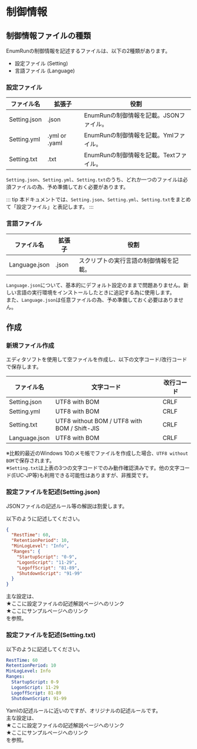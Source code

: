 # 制御情報

## 制御情報ファイルの種類

EnumRunの制御情報を記述するファイルは、以下の2種類があります。  
- 設定ファイル (Setting)
- 言語ファイル (Language)

### 設定ファイル

| ファイル名 | 拡張子 | 役割 |
| ---------- | ------ | ---- |
| Setting.json | .json | EnumRunの制御情報を記載。JSONファイル。 |
| Setting.yml | .yml or .yaml | EnumRunの制御情報を記載。Ymlファイル。 |
| Setting.txt | .txt | EnumRunの制御情報を記載。Textファイル。 |

``Setting.json``、``Setting.yml``、``Setting.txt``のうち、どれか一つのファイルは必須ファイルの為、予め準備しておく必要があります。

::: tip
本ドキュメントでは、``Setting.json``、``Setting.yml``、``Setting.txt``をまとめて「設定ファイル」と表記します。
:::

### 言語ファイル

| ファイル名 | 拡張子 | 役割 |
| ---------- | ------ | ---- |
| Language.json | .json | スクリプトの実行言語の制御情報を記載。 |
 
``Language.json``について、基本的にデフォルト設定のままで問題ありません。新しい言語の実行環境をインストールしたときに追記する為に使用します。  
また、``Language.json``は任意ファイルの為、予め準備しておく必要はありません。

## 作成

### 新規ファイル作成

エディタソフトを使用して空ファイルを作成し、以下の文字コード/改行コードで保存します。

| ファイル名    | 文字コード | 改行コード |
| ------------- | ---------- | ---------- |
| Setting.json  | UTF8 with BOM | CRLF |
| Setting.yml   | UTF8 with BOM | CRLF |
| Setting.txt   | UTF8 without BOM / UTF8 with BOM / Shift-JIS | CRLF |
| Language.json | UTF8 with BOM | CRLF |

※比較的最近のWindows 10のメモ帳でファイルを作成した場合、``UTF8 without BOM``で保存されます。  
※``Setting.txt``は上表の3つの文字コードでのみ動作確認済みです。他の文字コード(EUC-JP等)も利用できる可能性はありますが、非推奨です。

### 設定ファイルを記述(Setting.json)

JSONファイルの記述ルール等の解説は割愛します。

以下のように記述してください。
```json
{
  "RestTime": 60,
  "RetentionPeriod": 10,
  "MinLogLevel": "Info",
  "Ranges": {
    "StartupScript": "0-9",
    "LogonScript": "11-29",
    "LogoffScript": "81-89",
    "ShutdownScript": "91-99"
  }
}
```

主な設定は、  
★ここに設定ファイルの記述解説ページへのリンク  
★ここにサンプルページへのリンク  
を参照。

### 設定ファイルを記述(Setting.txt)

以下のように記述してください。
```yml
RestTime: 60
RetentionPeriod: 10
MinLogLevel: Info
Ranges:
  StartupScript: 0-9
  LogonScript: 11-29
  LogoffScript: 81-89
  ShutdownScript: 91-99
```

Yamlの記述ルールに近いのですが、オリジナルの記述ルールです。  
主な設定は、  
★ここに設定ファイルの記述解説ページへのリンク  
★ここにサンプルページへのリンク  
を参照。


